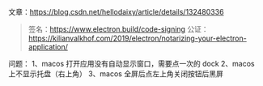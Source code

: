 文章：https://blog.csdn.net/hellodaixy/article/details/132480336

> 签名：https://www.electron.build/code-signing
> 公证：https://kilianvalkhof.com/2019/electron/notarizing-your-electron-application/

问题：
1、macos 打开应用没有自动显示窗口，需要点一次的 dock
2、macos 上不显示托盘（右上角）
3、macos 全屏后点左上角关闭按钮后黑屏
